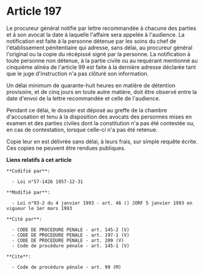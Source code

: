 # Article 197

Le procureur général notifie par lettre recommandée à chacune des parties et à son avocat la date à laquelle l'affaire sera
appelée à l'audience. La notification est faite à la personne détenue par les soins du chef de l'établissement pénitentiaire
qui adresse, sans délai, au procureur général l'original ou la copie du récépissé signé par la personne. La notification à
toute personne non détenue, à la partie civile ou au requérant mentionné au cinquième alinéa de l'article 99 est faite à la
dernière adresse déclarée tant que le juge d'instruction n'a pas clôturé son information. 

Un délai minimum de quarante-huit heures en matière de détention provisoire, et de cinq jours en toute autre matière, doit
être observé entre la date d'envoi de la lettre recommandée et celle de l'audience. 

Pendant ce délai, le dossier est déposé au greffe de la chambre d'accusation et tenu à la disposition des avocats des
personnes mises en examen et des parties civiles dont la constitution n'a pas été contestée ou, en cas de contestation,
lorsque celle-ci n'a pas été retenue. 

Copie leur en est délivrée sans délai, à leurs frais, sur simple requête écrite. Ces copies ne peuvent être rendues
publiques.

**Liens relatifs à cet article**

	**Codifié par**:

	  - Loi n°57-1426 1957-12-31

	**Modifié par**:

	  - Loi n°93-2 du 4 janvier 1993 - art. 46 () JORF 5 janvier 1993 en vigueur le 1er mars 1993

	**Cité par**:

	  - CODE DE PROCEDURE PENALE - art. 145-2 (V)
	  - CODE DE PROCEDURE PENALE - art. 197-1 (V)
	  - CODE DE PROCEDURE PENALE - art. 209 (V)
	  - Code de procédure pénale - art. 145-1 (V)

	**Cite**:

	  - Code de procédure pénale - art. 99 (M)

